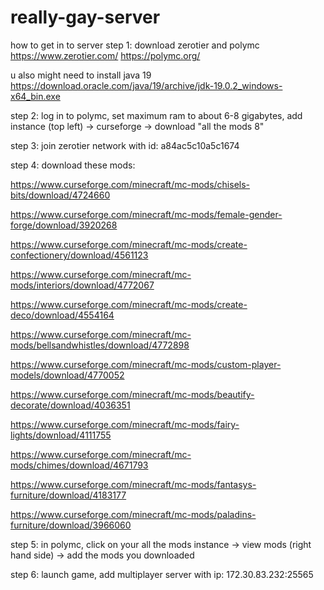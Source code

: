 # really-gay-server

how to get in to server
step 1: download zerotier and polymc
https://www.zerotier.com/
https://polymc.org/

u also might need to install java 19
https://download.oracle.com/java/19/archive/jdk-19.0.2_windows-x64_bin.exe

step 2: log in to polymc, set maximum ram to about 6-8 gigabytes, add instance (top left) -> curseforge -> download "all the mods 8"

step 3: join zerotier network with id: a84ac5c10a5c1674

step 4: download these mods:

https://www.curseforge.com/minecraft/mc-mods/chisels-bits/download/4724660

https://www.curseforge.com/minecraft/mc-mods/female-gender-forge/download/3920268

https://www.curseforge.com/minecraft/mc-mods/create-confectionery/download/4561123

https://www.curseforge.com/minecraft/mc-mods/interiors/download/4772067

https://www.curseforge.com/minecraft/mc-mods/create-deco/download/4554164

https://www.curseforge.com/minecraft/mc-mods/bellsandwhistles/download/4772898

https://www.curseforge.com/minecraft/mc-mods/custom-player-models/download/4770052

https://www.curseforge.com/minecraft/mc-mods/beautify-decorate/download/4036351

https://www.curseforge.com/minecraft/mc-mods/fairy-lights/download/4111755

https://www.curseforge.com/minecraft/mc-mods/chimes/download/4671793

https://www.curseforge.com/minecraft/mc-mods/fantasys-furniture/download/4183177

https://www.curseforge.com/minecraft/mc-mods/paladins-furniture/download/3966060

step 5: in polymc, click on your all the mods instance -> view mods (right hand side) -> add the mods you downloaded

step 6: launch game, add multiplayer server with ip: 172.30.83.232:25565
